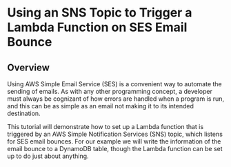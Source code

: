 # Using an SNS Topic to Trigger a Lambda Function on SES Email Bounce


## Overview

Using AWS Simple Email Service (SES) is a convenient way to automate the sending of emails. As with any other programming concept, a developer must always be cognizant of how errors are handled when a program is run, and this can be as simple as an email not making it to its intended destination.

This tutorial will demonstrate how to set up a Lambda function that is triggered by an AWS Simple Notification Services (SNS) topic, which listens for SES email bounces. For our example we will write the information of the email bounce to a DynamoDB table, though the Lambda function can be set up to do just about anything.
